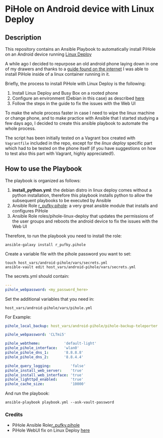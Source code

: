 # PiHole on Android device with Linux Deploy
## Description 

This repository contains an Ansible Playbook to automatically install PiHole on an Android device running [Linux Deploy](https://github.com/meefik/linuxdeploy)

A while ago I decided to repurpose an old android phone laying down in one of my drawers and thanks to a [guide found on the internet](https://www.reddit.com/r/pihole/comments/nswh1r/successfully_installed_pihole_on_spare_android/) I was able to install PiHole inside of a linux container running in it. 

Briefly, the process to install PiHole with Linux Deploy is the following: 

1. Install Linux Deploy and Busy Box on a rooted phone 
2. Configure an environment (Debian in this case) as described [here](https://www.reddit.com/r/pihole/comments/nswh1r/successfully_installed_pihole_on_spare_android/)
3. Follow the steps in the guide to fix the issues with the Web UI

To make the whole process faster in case I need to wipe the linux machine or change phone, and to make practice with Ansible that I started studying a few days ago, I decided to create this ansible playbook to automate the whole process. 

The script has been initially tested on a Vagrant box created with `Vagrantfile` included in the repo, except for the *linux deploy* specific part which had to be tested on the phone itself (if you have suggestions on how to test also this part with Vagrant, highly appreciated!).

## How to use the Playbook 
The playbook is organized as follows:
1. **install_python.yml**: the debian distro in linux deploy comes without a python installation, therefore this playbook installs python to allow the subsequent playbooks to be executed by Ansible
2. Ansible Role [r_pufky.pihole](https://github.com/r-pufky/ansible_pihole): a very great ansible module that installs and configures PiHole
3. Ansible Role roles/pihole-linux-deploy that updates the permissions of the user groups and reboots the android device to fix the issues with the Web UI

Therefore, to run the playbook you need to install the role: 
```
ansible-galaxy install r_pufky.pihole
```

Create a variable file with the pihole password you want to set: 
```
touch host_vars/android-pihole/vars/secrets.yml
ansible-vault edit host_vars/android-pihole/vars/secrets.yml
```
The secrets.yml should contain:
```yaml
---
pihole_webpassword: <my_password_here>
```
Set the additional variables that you need in: 
```
host_vars/android-pihole/vars/pihole.yml
```
For Example: 
```yaml
pihole_local_backup: host_vars/android-pihole/pihole-backup-teleporter.tar.gz

pihole_webpassword: 'CLTmi5'

pihole_webtheme:           'default-light'
pihole_pihole_interface:   'wlan0'
pihole_pihole_dns_1:       '8.8.8.8'
pihole_pihole_dns_2:       '8.8.4.4'

pihole_query_logging:         'false'
pihole_install_web_server:    'true'
pihole_install_web_interface: 'true'
pihole_lighttpd_enabled:      'true'
pihole_cache_size:            '10000'


```
And run the playbook:

```
ansible-playbook playbook.yml --ask-vault-password
```


### Credits
- PiHole Ansible Role[r_pufky.pihole](https://github.com/r-pufky/ansible_pihole)
- PiHole WebUI fix on Linux Deploy [here](https://www.reddit.com/r/pihole/comments/nswh1r/successfully_installed_pihole_on_spare_android/)
